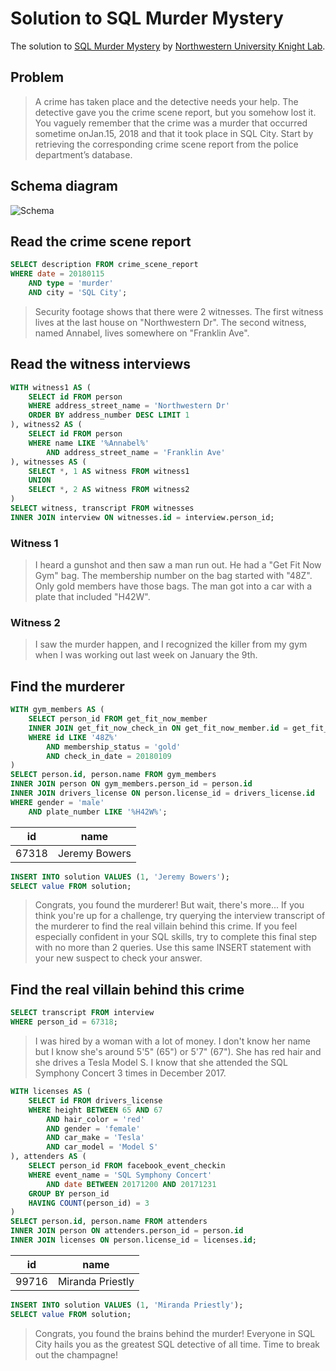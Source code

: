 # Solution to SQL Murder Mystery

The solution to [SQL Murder Mystery](https://mystery.knightlab.com/) by [Northwestern University Knight Lab](https://knightlab.northwestern.edu/).

## Problem

> A crime has taken place and the detective needs your help. The detective gave you the crime scene report, but you somehow lost it. You vaguely remember that the crime was a ​murder​ that occurred sometime on ​Jan.15, 2018​ and that it took place in ​SQL City​. Start by retrieving the corresponding crime scene report from the police department’s database.

## Schema diagram

![Schema](https://mystery.knightlab.com/schema.png)

## Read the crime scene report

```sql
SELECT description FROM crime_scene_report
WHERE date = 20180115 
    AND type = 'murder' 
    AND city = 'SQL City';
```

> Security footage shows that there were 2 witnesses. The first witness lives at the last house on "Northwestern Dr". The second witness, named Annabel, lives somewhere on "Franklin Ave".

## Read the witness interviews

```sql
WITH witness1 AS (
    SELECT id FROM person
    WHERE address_street_name = 'Northwestern Dr'
    ORDER BY address_number DESC LIMIT 1
), witness2 AS (
    SELECT id FROM person
    WHERE name LIKE '%Annabel%' 
        AND address_street_name = 'Franklin Ave'
), witnesses AS (
    SELECT *, 1 AS witness FROM witness1
    UNION
    SELECT *, 2 AS witness FROM witness2
)
SELECT witness, transcript FROM witnesses
INNER JOIN interview ON witnesses.id = interview.person_id;
```

### Witness 1
> I heard a gunshot and then saw a man run out. He had a "Get Fit Now Gym" bag. The membership number on the bag started with "48Z". Only gold members have those bags. The man got into a car with a plate that included "H42W".
### Witness 2
> I saw the murder happen, and I recognized the killer from my gym when I was working out last week on January the 9th.

## Find the murderer

```sql
WITH gym_members AS (
    SELECT person_id FROM get_fit_now_member 
    INNER JOIN get_fit_now_check_in ON get_fit_now_member.id = get_fit_now_check_in.membership_id
    WHERE id LIKE '48Z%' 
        AND membership_status = 'gold' 
        AND check_in_date = 20180109
)
SELECT person.id, person.name FROM gym_members
INNER JOIN person ON gym_members.person_id = person.id
INNER JOIN drivers_license ON person.license_id = drivers_license.id
WHERE gender = 'male' 
    AND plate_number LIKE '%H42W%';
```

| id    | name          |
|-------|---------------|
| 67318 | Jeremy Bowers |


```sql
INSERT INTO solution VALUES (1, 'Jeremy Bowers');
SELECT value FROM solution;
```

> Congrats, you found the murderer! But wait, there's more... If you think you're up for a challenge, try querying the interview transcript of the murderer to find the real villain behind this crime. If you feel especially confident in your SQL skills, try to complete this final step with no more than 2 queries. Use this same INSERT statement with your new suspect to check your answer.

## Find the real villain behind this crime

```sql
SELECT transcript FROM interview
WHERE person_id = 67318;
```

> I was hired by a woman with a lot of money. I don't know her name but I know she's around 5'5" (65") or 5'7" (67"). She has red hair and she drives a Tesla Model S. I know that she attended the SQL Symphony Concert 3 times in December 2017.

```sql
WITH licenses AS (
    SELECT id FROM drivers_license
    WHERE height BETWEEN 65 AND 67
        AND hair_color = 'red'
        AND gender = 'female'
        AND car_make = 'Tesla'
        AND car_model = 'Model S'
), attenders AS (
    SELECT person_id FROM facebook_event_checkin
    WHERE event_name = 'SQL Symphony Concert'
        AND date BETWEEN 20171200 AND 20171231
    GROUP BY person_id
    HAVING COUNT(person_id) = 3
)
SELECT person.id, person.name FROM attenders
INNER JOIN person ON attenders.person_id = person.id
INNER JOIN licenses ON person.license_id = licenses.id;
```

| id    | name             |
|-------|------------------|
| 99716 | Miranda Priestly |

```sql
INSERT INTO solution VALUES (1, 'Miranda Priestly');
SELECT value FROM solution;
```

> Congrats, you found the brains behind the murder! Everyone in SQL City hails you as the greatest SQL detective of all time. Time to break out the champagne!
